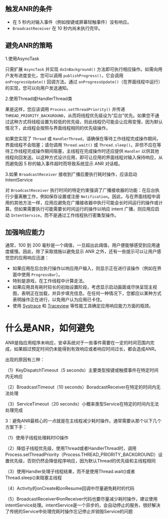 ## 触发ANR的条件

- 在 5 秒内对输入事件（例如按键或屏幕轻触事件）没有响应。
- `BroadcastReceiver` 在 10 秒内尚未执行完毕。

## 避免ANR的策略

1.使用AsyncTask

只需扩展 `AsyncTask` 并实现 `doInBackground()` 方法即可执行相应操作。如需向用户发布进度变化，您可以调用 `publishProgress()`，它会调用 `onProgressUpdate()` 回调方法。通过 `onProgressUpdate()`（在界面线程中运行）的实现，您可以向用户发送通知。

2.使用Thread或HandlerThread类

果是这样，您应该调用 `Process.setThreadPriority()` 并传递 `THREAD_PRIORITY_BACKGROUND`，从而将线程优先级设为“后台”优先。如果您不通过这种方式将线程设置为较低的优先级，则此线程仍可能会让应用变慢，因为默认情况下，此线程会按照与界面线程相同的优先级操作。

如果您实现了 `Thread` 或 `HandlerThread`，请确保在等待工作线程完成操作期间，界面线程不会阻塞；请勿调用 `Thread.wait()` 或 `Thread.sleep()`。非但不应在等待工作线程完成操作期间阻塞，主线程在完成操作时还应提供 `Handler` 以供其他线程向回发送。以这种方式设计应用，即可让应用的界面线程对输入保持响应，从而避免因 5 秒的输入事件超时而导致系统显示 ANR 对话框。

3.如果 `BroadcastReceiver` 接收到广播后要执行耗时操作，应该启动IntentService

对 `BroadcastReceiver` 执行时间的特定约束强调了广播接收器的功能：在后台执行少量离散工作，例如保存设置或注册 `Notification`。因此，与在界面线程中调用的其他方法一样，应用应避免在广播接收器中执行可能会长时间运行的操作或计算。但如果需要执行可能需要长时间运行的操作以响应 intent 广播，则应用应启动 `IntentService`，而不是通过工作线程执行密集型操作。

## 加强响应能力

通常，100 到 200 毫秒是一个阈值，一旦超出此阈值，用户便能够感受到应用速度缓慢。因此，除了采取措施以避免显示 ANR 之外，还有一些提示可以让用户感觉您的应用响应迅速：

- 如果应用在后台执行操作以响应用户输入，则显示正在进行该操作（例如在界面中使用 `ProgressBar`）。
- 特别是游戏，在工作线程中计算走法。
- 如果应用具有耗时较长的初始设置阶段，考虑显示启动画面或尽快呈现主视图，表明正在加载，并异步填充信息。在任何一种情况下，您都应以某种方式表明操作正在进行，以免用户认为应用已卡住。
- 使用 [Systrace](https://developer.android.com/tools/help/systrace?hl=zh-cn) 和 [Traceview](https://developer.android.com/tools/help/traceview?hl=zh-cn) 等性能工具确定应用响应能力方面的瓶颈。



# 什么是ANR，如何避免

ANR是指应用程序未响应，安卓系统对于一些事件需要在一定的时间范围内完成，如果超过预定时间仍未能得到有效响应或者响应时间过长，都会造成ANR。

出现的原因有三种：

（1）KeyDispatchTimeout（5 seconds）主要类型按键或触摸事件在特定时间内无响应

（2）BroadcastTimeout（10 seconds）BoradcastReceiver在特定的时间内无法处理

（3）ServiceTimeout（20 seconds）小概率类型Service在特定的时间内无法处理完成

3：避免ANR最核心的一点就是在主线程减少耗时操作。通常需要从那个以下几个方案下手：

（1）使用子线程处理耗时IO操作

（2）降低子线程优先级，使用Thread或者HandlerThread时，调用Process.setThreadPriority（Process.THREAD_PRIORITY_BACKGROUND）设置优先级，否则仍然会降低程序响应，因为默认Thread的优先级和主线程相同

（3）使用Handler处理子线程结果，而不是使用Thread.wait()或者Thread.sleep()来阻塞主线程

（4）Activity的onCreate和onResume回调中尽量避免耗时的代码

（5）BroadcastReceiver中onReceiver代码也要尽量减少耗时操作，建议使用intentService处理。intentService是一个异步的，会自动停止的服务，很好解决了传统的Service中处理完耗时操作忘记停止并销毁Service的问题